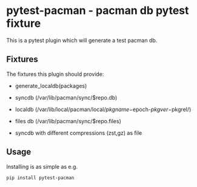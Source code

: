 # pytest-pacman - pacman db pytest fixture

This is a pytest plugin which will generate a test pacman db.

## Fixtures

The fixtures this plugin should provide:

* generate_localdb(packages)

* syncdb (/var/lib/pacman/sync/$repo.db)
* localdb (/var/lib/local/pacman/local/$pkgname-$epoch-$pkgver-$pkgrel/)
* files db (/var/lib/pacman/sync/$repo.files)
* syncdb with different compressions (zst,gz) as file

## Usage

Installing is as simple as e.g.

```
pip install pytest-pacman
```
